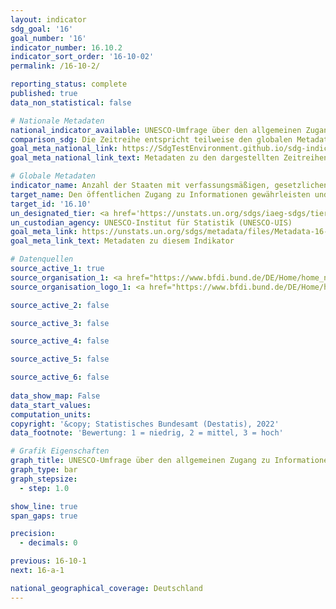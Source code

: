 ```yaml
---
layout: indicator    
sdg_goal: '16'    
goal_number: '16'    
indicator_number: 16.10.2    
indicator_sort_order: '16-10-02'    
permalink: /16-10-2/    

reporting_status: complete    
published: true    
data_non_statistical: false    

# Nationale Metadaten    
national_indicator_available: UNESCO-Umfrage über den allgemeinen Zugang zu Informationen    
comparison_sdg: Die Zeitreihe entspricht teilweise den globalen Metadaten.    
goal_meta_national_link: https://SdgTestEnvironment.github.io/sdg-indicators/public/MetaDe/16.10.2.pdf    
goal_meta_national_link_text: Metadaten zu den dargestellten Zeitreihen    

# Globale Metadaten    
indicator_name: Anzahl der Staaten mit verfassungsmäßigen, gesetzlichen und/ oder politischen Garantien für den öffentlichen Zugang zu Informationen    
target_name: Den öffentlichen Zugang zu Informationen gewährleisten und die Grundfreiheiten schützen, im Einklang mit den nationalen Rechtsvorschriften und völkerrechtlichen Übereinkünften    
target_id: '16.10'    
un_designated_tier: <a href='https://unstats.un.org/sdgs/iaeg-sdgs/tier-classification/' title='Klicken Sie hier um weitere Informationen zur UN-Tier-Klassifikation zu erhalten.'  target='_blank'>Tier I</a>    
un_custodian_agency: UNESCO-Institut für Statistik (UNESCO-UIS)    
goal_meta_link: https://unstats.un.org/sdgs/metadata/files/Metadata-16-10-02.pdf    
goal_meta_link_text: Metadaten zu diesem Indikator        

# Datenquellen
source_active_1: true
source_organisation_1: <a href="https://www.bfdi.bund.de/DE/Home/home_node.html"> Der Bundesbeauftragte für den Datenschutz und die Informationsfreiheit </a>
source_organisation_logo_1: <a href="https://www.bfdi.bund.de/DE/Home/home_node.html"><img src="https://g205sdgs.github.io/sdg-indicators/public/OrgImgDe/bfdi.png" alt="Logo bfdi" style="height:60px; width:148px"/></a>

source_active_2: false

source_active_3: false

source_active_4: false

source_active_5: false

source_active_6: false
    
data_show_map: False    
data_start_values:     
computation_units:     
copyright: '&copy; Statistisches Bundesamt (Destatis), 2022'    
data_footnote: 'Bewertung: 1 = niedrig, 2 = mittel, 3 = hoch'    

# Grafik Eigenschaften    
graph_title: UNESCO-Umfrage über den allgemeinen Zugang zu Informationen    
graph_type: bar
graph_stepsize: 
  - step: 1.0    

show_line: true
span_gaps: true

precision:
  - decimals: 0    

previous: 16-10-1    
next: 16-a-1    

national_geographical_coverage: Deutschland    
---
```


<span></span>